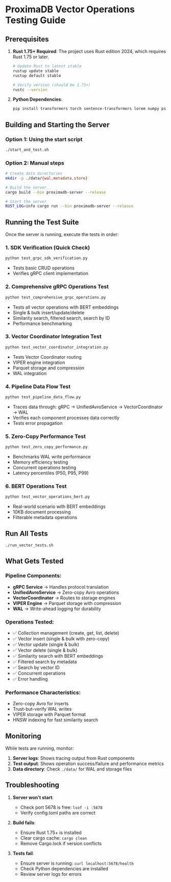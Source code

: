 # ProximaDB Vector Operations Testing Guide

## Prerequisites

1. **Rust 1.75+ Required**: The project uses Rust edition 2024, which requires Rust 1.75 or later.
   ```bash
   # Update Rust to latest stable
   rustup update stable
   rustup default stable
   
   # Verify version (should be 1.75+)
   rustc --version
   ```

2. **Python Dependencies**:
   ```bash
   pip install transformers torch sentence-transformers lorem numpy psutil
   ```

## Building and Starting the Server

### Option 1: Using the start script
```bash
./start_and_test.sh
```

### Option 2: Manual steps
```bash
# Create data directories
mkdir -p ./data/{wal,metadata,store}

# Build the server
cargo build --bin proximadb-server --release

# Start the server
RUST_LOG=info cargo run --bin proximadb-server --release
```

## Running the Test Suite

Once the server is running, execute the tests in order:

### 1. SDK Verification (Quick Check)
```bash
python test_grpc_sdk_verification.py
```
- Tests basic CRUD operations
- Verifies gRPC client implementation

### 2. Comprehensive gRPC Operations Test
```bash
python test_comprehensive_grpc_operations.py
```
- Tests all vector operations with BERT embeddings
- Single & bulk insert/update/delete
- Similarity search, filtered search, search by ID
- Performance benchmarking

### 3. Vector Coordinator Integration Test
```bash
python test_vector_coordinator_integration.py
```
- Tests Vector Coordinator routing
- VIPER engine integration
- Parquet storage and compression
- WAL integration

### 4. Pipeline Data Flow Test
```bash
python test_pipeline_data_flow.py
```
- Traces data through: gRPC → UnifiedAvroService → VectorCoordinator → WAL
- Verifies each component processes data correctly
- Tests error propagation

### 5. Zero-Copy Performance Test
```bash
python test_zero_copy_performance.py
```
- Benchmarks WAL write performance
- Memory efficiency testing
- Concurrent operations testing
- Latency percentiles (P50, P95, P99)

### 6. BERT Operations Test
```bash
python test_vector_operations_bert.py
```
- Real-world scenario with BERT embeddings
- 10KB document processing
- Filterable metadata operations

## Run All Tests
```bash
./run_vector_tests.sh
```

## What Gets Tested

### Pipeline Components:
- **gRPC Service** → Handles protocol translation
- **UnifiedAvroService** → Zero-copy Avro operations
- **VectorCoordinator** → Routes to storage engines
- **VIPER Engine** → Parquet storage with compression
- **WAL** → Write-ahead logging for durability

### Operations Tested:
- ✅ Collection management (create, get, list, delete)
- ✅ Vector insert (single & bulk with zero-copy)
- ✅ Vector update (single & bulk)
- ✅ Vector delete (single & bulk)
- ✅ Similarity search with BERT embeddings
- ✅ Filtered search by metadata
- ✅ Search by vector ID
- ✅ Concurrent operations
- ✅ Error handling

### Performance Characteristics:
- Zero-copy Avro for inserts
- Trust-but-verify WAL writes
- VIPER storage with Parquet format
- HNSW indexing for fast similarity search

## Monitoring

While tests are running, monitor:
1. **Server logs**: Shows tracing output from Rust components
2. **Test output**: Shows operation success/failure and performance metrics
3. **Data directory**: Check `./data/` for WAL and storage files

## Troubleshooting

1. **Server won't start**: 
   - Check port 5678 is free: `lsof -i :5678`
   - Verify config.toml paths are correct

2. **Build fails**:
   - Ensure Rust 1.75+ is installed
   - Clear cargo cache: `cargo clean`
   - Remove Cargo.lock if version conflicts

3. **Tests fail**:
   - Ensure server is running: `curl localhost:5678/health`
   - Check Python dependencies are installed
   - Review server logs for errors